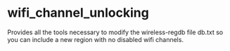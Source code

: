 wifi_channel_unlocking
======================

Provides all the tools necessary to modify the wireless-regdb file db.txt so you can include a new region with no disabled wifi channels.
